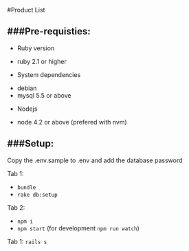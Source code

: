 #Product List

###Pre-requisties:
-------------------
* Ruby version
 - ruby 2.1 or higher

* System dependencies
 - debian
 - mysql 5.5 or above

* Nodejs
 - node 4.2 or above (prefered with nvm)

###Setup:
--------------------
Copy the .env.sample to .env and add the database password

Tab 1:
  - `bundle`
  - `rake db:setup`

Tab 2:
  - `npm i`
  - `npm start` (for development `npm run watch`)

Tab 1: `rails s`
